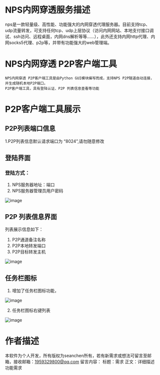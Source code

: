 

# NPS内网穿透服务描述
nps是一款轻量级、高性能、功能强大的内网穿透代理服务器。目前支持tcp、udp流量转发，可支持任何tcp、udp上层协议（访问内网网站、本地支付接口调试、ssh访问、远程桌面，内网dns解析等等……），此外还支持内网http代理、内网socks5代理、p2p等，并带有功能强大的web管理端。

# NPS内网穿透 P2P客户端工具
    NPS内网穿透 P2P客户端工具是由Python GUI模块编写而成，支持NPS P2P隧道自动连接，并生成随机本地P2P端口。
    P2P客户端工具，具有登陆认证、P2P 列表信息查看等功能

# P2P客户端工具展示
## P2P列表端口信息
  1.P2P列表信息默认请求端口为 “8024”,请勿随意修改

## 登陆界面
### 登陆方式：
  1. NPS服务器地址：端口
  2. NPS服务器管理员用户密码

   ![image](https://github.com/czkeji/nps_p2p_client/assets/27765890/df7e9c2e-6e98-46be-9f66-e82f440e225e)
   
## P2P 列表信息界面
  列表展示信息如下：
   1. P2P通道备注名称
   2. P2P本地转发端口
   3. P2P目标转发主机
  
  ![image](https://github.com/czkeji/nps_p2p_client/assets/27765890/7730ac3e-75d5-453a-b576-ddc578975c3f)
 
 ## 任务栏图标
   1. 增加了任务栏图标功能，
  
   ![image](https://github.com/czkeji/nps_p2p_client/assets/27765890/4537efb8-6d48-42f4-b261-21352c019b8f)
    
   2. 任务栏图标右键列表
  
![image](https://github.com/czkeji/nps_p2p_client/assets/27765890/ff1f1c47-e0fb-446f-83bb-3e21bb990e44)

# 作者描述
  本软件为个人开发，所有版权为seanchen所有，若有新需求或想法可留言至邮箱，接收邮箱：1959329800@qq.com
  留言内容：
  标题：需求
  正文：详细描述功能需求


   

